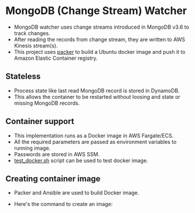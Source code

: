 # MongoDB (Change Stream) Watcher
* MongoDB watcher uses change streams introduced in MongoDB v3.6 to track changes.
* After reading the records from change stream, they are written to AWS Kinesis stream(s).
* This project uses [packer](https://www.packer.io) to build a Ubuntu docker image and push it to Amazon Elastic Container registry.

## Stateless
* Process state like last read MongoDB record is stored in DynamoDB.
* This allows the container to be restarted without loosing and state or missing MongoDB records.

## Container support
* This implementation runs as a Docker image in AWS Fargate/ECS.
* All the required parameters are passed as environment variables to running image.
* Passwords are stored in AWS SSM.
* [test_docker.sh](./test_docker.sh) script can be used to test docker image.

## Creating container image
* Packer and Ansible are used to build Docker image.

* Here's the command to create an image:
  ​

